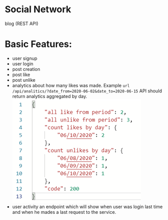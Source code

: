 # Social Network
blog (REST API)

# Basic Features:
* user signup
* user login
* post creation
* post like
* post unlike
* analytics about how many likes was made. 
 Example ```url /api/analitics/?date_from=2020-06-02&date_to=2020-06-15```
 API should return analytics aggregated by day.
 ![Alt text](static/doc/6.png?raw=true "Basic Features")
* user activity an endpoint which will show when user was login last time and when he mades a last 
request to the service.


